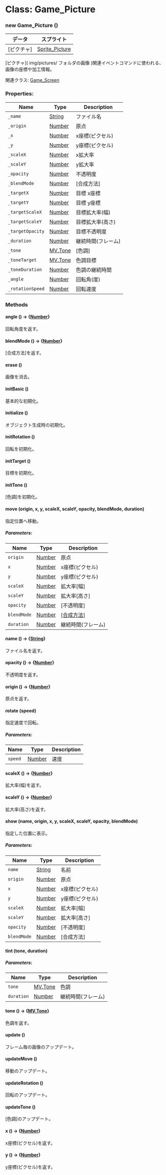 # Class: Game_Picture

### new Game_Picture ()

| データ | スプライト |
| --- | --- |
| [ピクチャ] | [Sprite_Picture](Sprite_Picture.md) |

[ピクチャ]\( img/pictures/ フォルダの画像 )関連イベントコマンドに使われる、画像の座標や加工情報。

関連クラス: [Game_Screen](Game_Screen.md)


### Properties:

| Name | Type | Description |
| --- | --- | --- |
| `_name` | [String](String.md) | ファイル名 |
| `_origin` | [Number](Number.md) | 原点 |
| `_x` | [Number](Number.md) | x座標(ピクセル) |
| `_y` | [Number](Number.md) | y座標(ピクセル) |
| `_scaleX` | [Number](Number.md) | x拡大率 |
| `_scaleY` | [Number](Number.md) | y拡大率 |
| `_opacity` | [Number](Number.md) | 不透明度 |
| `_blendMode` | [Number](Number.md) | [合成方法] |
| `_targetX` | [Number](Number.md) | 目標 x座標 |
| `_targetY` | [Number](Number.md) | 目標 y座標 |
| `_targetScaleX` | [Number](Number.md) | 目標拡大率(幅) |
| `_targetScaleY` | [Number](Number.md) | 目標拡大率(高さ) |
| `_targetOpacity` | [Number](Number.md) | 目標不透明度 |
| `_duration` | [Number](Number.md) | 継続時間(フレーム) |
| `_tone` | [MV.Tone](MV.Tone.md) | [色調] |
| `_toneTarget` | [MV.Tone](MV.Tone.md) | 色調目標 |
| `_toneDuration` | [Number](Number.md) | 色調の継続時間 |
| `_angle` | [Number](Number.md) | 回転角(度) |
| `_rotationSpeed` | [Number](Number.md) | 回転速度 |


### Methods

#### angle () → {[Number](Number.md)}
回転角度を返す。


#### blendMode () → {[Number](Number.md)}
[合成方法]を返す。


#### erase ()
画像を消去。


#### initBasic ()
基本的な初期化。


#### initialize ()
オブジェクト生成時の初期化。


#### initRotation ()
回転を初期化。


#### initTarget ()
目標を初期化。


#### initTone ()
[色調]を初期化。


#### move (origin, x, y, scaleX, scaleY, opacity, blendMode, duration)
指定位置へ移動。

##### Parameters:

| Name | Type | Description |
| --- | --- | --- |
| `origin` | [Number](Number.md) | 原点 |
| `x` | [Number](Number.md) | x座標(ピクセル) |
| `y` | [Number](Number.md) | y座標(ピクセル) |
| `scaleX` | [Number](Number.md) | 拡大率[幅] |
| `scaleY` | [Number](Number.md) | 拡大率[高さ] |
| `opacity` | [Number](Number.md) | [不透明度] |
| `blendMode` | [Number](Number.md) | [[合成方法]](Sprite.md#合成方法) |
| `duration` | [Number](Number.md) | 継続時間(フレーム) |


#### name () → {[String](String.md)}
ファイル名を返す。


#### opacity () → {[Number](Number.md)}
不透明度を返す。


#### origin () → {[Number](Number.md)}
原点を返す。


#### rotate (speed)
指定速度で回転。

##### Parameters:

| Name | Type | Description |
| --- | --- | --- |
| `speed` | [Number](Number.md) | 速度 |


#### scaleX () → {[Number](Number.md)}
拡大率(幅)を返す。


#### scaleY () → {[Number](Number.md)}
拡大率(高さ)を返す。


#### show (name, origin, x, y, scaleX, scaleY, opacity, blendMode)
指定した位置に表示。

##### Parameters:

| Name | Type | Description |
| --- | --- | --- |
| `name` | [String](String.md) | 名前 |
| `origin` | [Number](Number.md) | 原点 |
| `x` | [Number](Number.md) | x座標(ピクセル) |
| `y` | [Number](Number.md) | y座標(ピクセル) |
| `scaleX` | [Number](Number.md) | 拡大率[幅] |
| `scaleY` | [Number](Number.md) | 拡大率[高さ] |
| `opacity` | [Number](Number.md) | [不透明度] |
| `blendMode` | [Number](Number.md) | [合成方法] |


#### tint (tone, duration)

##### Parameters:

| Name | Type | Description |
| --- | --- | --- |
| `tone` | [MV.Tone](MV.Tone.md) | 色調 |
| `duration` | [Number](Number.md) | 継続時間(フレーム) |


#### tone () → {[MV.Tone](MV.Tone.md)}
色調を返す。


#### update ()
フレーム毎の画像のアップデート。


#### updateMove ()
移動のアップデート。


#### updateRotation ()
回転のアップデート。


#### updateTone ()
[色調]のアップデート。


#### x () → {[Number](Number.md)}
x座標(ピクセル)を返す。


#### y () → {[Number](Number.md)}
y座標(ピクセル)を返す。


